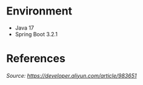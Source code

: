 # Environment

- Java 17
- Spring Boot 3.2.1

# References

###### Source: https://developer.aliyun.com/article/983651
